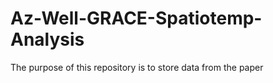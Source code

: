 # Az-Well-GRACE-Spatiotemp-Analysis
The purpose of this repository is to store data from the paper 
